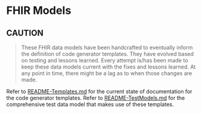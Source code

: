 # FHIR Models

## CAUTION

> These FHIR data models have been handcrafted to eventually inform the definition of code generator templates.
> They have evolved based on testing and lessons learned. Every attempt is/has been made to keep these data models
> current with the fixes and lessons learned.
> At any point in time, there might be a lag as to when those changes are made.

Refer to [README-Templates.md](../zTemplates/README-Templates.md) for the current state of documentation for the
code generator templates.
Refer to [README-TestModels.md](../test-models/README-TestModels.md) for the comprehensive test data model that
makes use of these templates.
